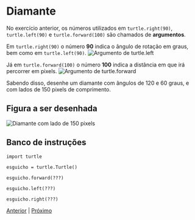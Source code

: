 # Diamante

No exercício anterior, os números utilizados em ```turtle.right(90)```, ```turtle.left(90)``` e
```turtle.forward(100)``` são chamados de **argumentos**. 

Em ```turtle.right(90)``` o número **90** indica o ângulo de rotação em graus, bem como em ```turtle.left(90)```.
![Argumento de turtle.left](02_kareto_right_left_argumento.png)

Já em ```turtle.forward(100)``` o número **100** indica a distância em que irá percorrer em pixels. 
![Argumento de turtle.forward](02_kareto_forward_argumento.png)

Sabendo disso, desenhe um diamante com ângulos de 120 e 60 graus, e com lados
de 150 pixels de comprimento.

## Figura a ser desenhada
![Diamante com lado de 150 pixels](02_diamante.png "Diamante com lado de 150 pixels")

## Banco de instruções

```import turtle```

```esguicho = turtle.Turtle()```

```esguicho.forward(???)```

```esguicho.left(???)```

```esguicho.right(???)```

[Anterior](01_quadrado.md) | [Próximo](03_hexagono.md)
